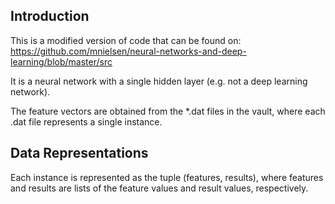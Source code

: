 ## Introduction

This is a modified version of code that can be found on:  
https://github.com/mnielsen/neural-networks-and-deep-learning/blob/master/src  

It is a neural network with a single hidden layer (e.g. not a deep learning 
network).

The feature vectors are obtained from the *.dat files in the vault, where each 
.dat file represents a single instance.

## Data Representations

Each instance is represented as the tuple (features, results), where features 
and results are lists of the feature values and result values, respectively.


